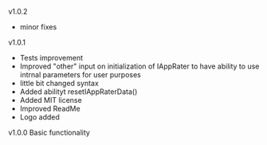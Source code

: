 v1.0.2
* minor fixes

v1.0.1
* Tests improvement
* Improved "other" input on initialization of IAppRater to have ability to use intrnal parameters for user purposes
* little bit changed syntax
* Added abilityt resetIAppRaterData()
* Added MIT license
* Improved ReadMe
* Logo added


v1.0.0
Basic functionality
